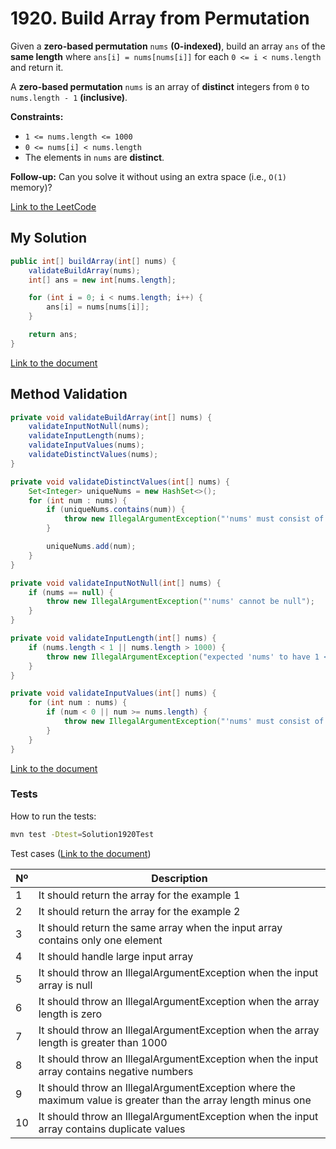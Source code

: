 # 1920. Build Array from Permutation

Given a **zero-based permutation** `nums` **(0-indexed)**, build an array `ans` of the **same length** where `ans[i] = nums[nums[i]]` for each `0 <= i < nums.length` and return it.

A **zero-based permutation** `nums` is an array of **distinct** integers from `0` to `nums.length - 1` **(inclusive)**.

**Constraints:**
- `1 <= nums.length <= 1000`
- `0 <= nums[i] < nums.length`
- The elements in `nums` are **distinct**.

**Follow-up:** Can you solve it without using an extra space (i.e., `O(1)` memory)?

[Link to the LeetCode](https://leetcode.com/problems/build-array-from-permutation/description/)

## My Solution

````java
public int[] buildArray(int[] nums) {
    validateBuildArray(nums);
    int[] ans = new int[nums.length];

    for (int i = 0; i < nums.length; i++) {
        ans[i] = nums[nums[i]];
    }

    return ans;
}
````

[Link to the document](../../java/com/kauassilva/algorithms/solutions/Solution1920.java)



## Method Validation

````java
private void validateBuildArray(int[] nums) {
    validateInputNotNull(nums);
    validateInputLength(nums);
    validateInputValues(nums);
    validateDistinctValues(nums);
}

private void validateDistinctValues(int[] nums) {
    Set<Integer> uniqueNums = new HashSet<>();
    for (int num : nums) {
        if (uniqueNums.contains(num)) {
            throw new IllegalArgumentException("'nums' must consist of distinct values only");
        }

        uniqueNums.add(num);
    }
}

private void validateInputNotNull(int[] nums) {
    if (nums == null) {
        throw new IllegalArgumentException("'nums' cannot be null");
    }
}

private void validateInputLength(int[] nums) {
    if (nums.length < 1 || nums.length > 1000) {
        throw new IllegalArgumentException("expected 'nums' to have 1 <= size <= 1000 but got " + nums.length);
    }
}

private void validateInputValues(int[] nums) {
    for (int num : nums) {
        if (num < 0 || num >= nums.length) {
            throw new IllegalArgumentException("'nums' must consist of values from 0 to " + (nums.length - 1) + " only");
        }
    }
}
````

[Link to the document](../../java/com/kauassilva/algorithms/solutions/Solution1920.java)



### Tests

How to run the tests:

````bash
mvn test -Dtest=Solution1920Test
````

Test cases ([Link to the document](../../../test/java/com/kauassilva/algorithms/solutions/Solution1920Test.java))

| Nº | Description                                                                                                    |
|----|----------------------------------------------------------------------------------------------------------------|
| 1  | It should return the array for the example 1                                                                   |
| 2  | It should return the array for the example 2                                                                   |
| 3  | It should return the same array when the input array contains only one element                                 |
| 4  | It should handle large input array                                                                             |
| 5  | It should throw an IllegalArgumentException when the input array is null                                       |
| 6  | It should throw an IllegalArgumentException when the array length is zero                                      |
| 7  | It should throw an IllegalArgumentException when the array length is greater than 1000                         |
| 8  | It should throw an IllegalArgumentException when the input array contains negative numbers                     |
| 9  | It should throw an IllegalArgumentException where the maximum value is greater than the array length minus one |
| 10 | It should throw an IllegalArgumentException when the input array contains duplicate values                     |

